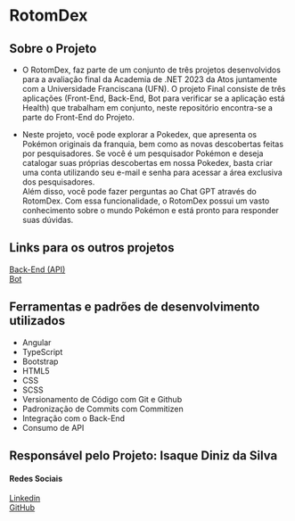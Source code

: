 # RotomDex

## Sobre o Projeto 
- O RotomDex, faz parte de um conjunto de três projetos desenvolvidos para a avaliação final da Academia de .NET 2023 da Atos juntamente com a Universidade Franciscana (UFN). O projeto Final consiste de três aplicações (Front-End, Back-End, Bot para verificar se a aplicação está Health) que trabalham em conjunto, neste repositório encontra-se a parte do Front-End do Projeto.

- Neste projeto, você pode explorar a Pokedex, que apresenta os Pokémon originais da franquia, bem como as novas descobertas feitas por pesquisadores. Se você é um pesquisador Pokémon e deseja catalogar suas próprias descobertas em nossa Pokedex, basta criar uma conta utilizando seu e-mail e senha para acessar a área exclusiva dos pesquisadores. </br>
Além disso, você pode fazer perguntas ao Chat GPT através do RotomDex. Com essa funcionalidade, o RotomDex possui um vasto conhecimento sobre o mundo Pokémon e está pronto para responder suas dúvidas.

## Links para os outros projetos
[Back-End (API)](https://github.com/isaque14/pokedex/tree/main)
</br>
[Bot](https://github.com/isaque14/RotomBot)

## Ferramentas e padrões de desenvolvimento utilizados
- Angular
- TypeScript
- Bootstrap
- HTML5
- CSS
- SCSS
- Versionamento de Código com Git e Github
- Padronização de Commits com Commitizen
- Integração com o Back-End
- Consumo de API

## Responsável pelo Projeto: Isaque Diniz da Silva
#### Redes Sociais
[Linkedin](https://www.linkedin.com/in/isaque-diniz-da-silva-a0773459/)
</br>
[GitHub](https://github.com/isaque14)